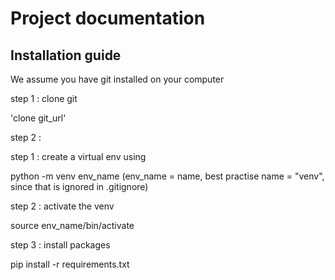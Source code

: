 # Project documentation

## Installation guide

We assume you have git installed on your computer

step 1 : clone git

'clone git_url'

step 2 :


step 1 : create a virtual env using

python -m venv env_name
(env_name = name, best practise name = "venv", since that is ignored in .gitignore)

step 2 : activate the venv

source env_name/bin/activate

step 3 : install packages

pip install -r requirements.txt